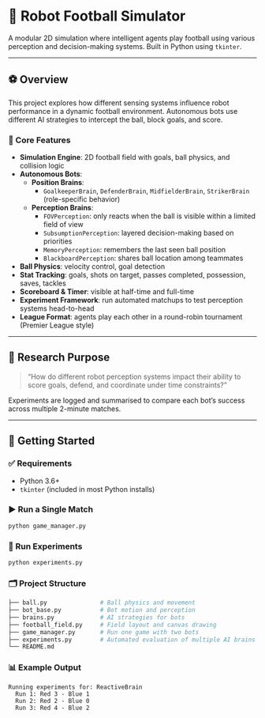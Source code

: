 # 🤖 Robot Football Simulator

A modular 2D simulation where intelligent agents play football using various perception and decision-making systems. Built in Python using `tkinter`.

---

## ⚽ Overview

This project explores how different sensing systems influence robot performance in a dynamic football environment. Autonomous bots use different AI strategies to intercept the ball, block goals, and score.

### 🧠 Core Features

- **Simulation Engine**: 2D football field with goals, ball physics, and collision logic
- **Autonomous Bots**:
  - **Position Brains**:
    - `GoalkeeperBrain`, `DefenderBrain`, `MidfielderBrain`, `StrikerBrain` (role-specific behavior)
  - **Perception Brains**:
    - `FOVPerception`: only reacts when the ball is visible within a limited field of view
    - `SubsumptionPerception`: layered decision-making based on priorities
    - `MemoryPerception`: remembers the last seen ball position
    - `BlackboardPerception`: shares ball location among teammates
- **Ball Physics**: velocity control, goal detection
- **Stat Tracking**: goals, shots on target, passes completed, possession, saves, tackles
- **Scoreboard & Timer**: visible at half-time and full-time
- **Experiment Framework**: run automated matchups to test perception systems head-to-head
- **League Format**: agents play each other in a round-robin tournament (Premier League style)

---

## 🧪 Research Purpose

> “How do different robot perception systems impact their ability to score goals, defend, and coordinate under time constraints?”

Experiments are logged and summarised to compare each bot’s success across multiple 2-minute matches.

---

## 🚀 Getting Started

### ✅ Requirements

- Python 3.6+
- `tkinter` (included in most Python installs)

### ▶ Run a Single Match

```bash
python game_manager.py
```

### 🧪 Run Experiments
```bash
python experiments.py
```

### 🗂 Project Structure
```bash
├── ball.py               # Ball physics and movement
├── bot_base.py           # Bot motion and perception
├── brains.py             # AI strategies for bots
├── football_field.py     # Field layout and canvas drawing
├── game_manager.py       # Run one game with two bots
├── experiments.py        # Automated evaluation of multiple AI brains
└── README.md
```

### 📊 Example Output
```text
Running experiments for: ReactiveBrain
  Run 1: Red 3 - Blue 1
  Run 2: Red 2 - Blue 0
  Run 3: Red 4 - Blue 2
```
